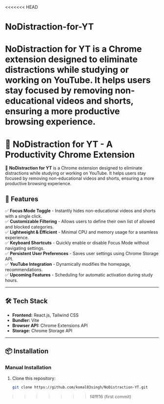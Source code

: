 <<<<<<< HEAD
# NoDistraction-for-YT
NoDistraction for YT is a Chrome extension designed to eliminate distractions while studying or working on YouTube. It helps users stay focused by removing non-educational videos and shorts, ensuring a more productive browsing experience.  
=======
# 📌 NoDistraction for YT - A Productivity Chrome Extension  

🚀 **NoDistraction for YT** is a Chrome extension designed to eliminate distractions while studying or working on YouTube. It helps users stay focused by removing non-educational videos and shorts, ensuring a more productive browsing experience.  

## 🌟 Features  

✅ **Focus Mode Toggle** - Instantly hides non-educational videos and shorts with a single click.  
✅ **Customizable Filtering** - Allows users to define their own list of allowed and blocked categories.  
✅ **Lightweight & Efficient** - Minimal CPU and memory usage for a seamless experience.  
✅ **Keyboard Shortcuts** - Quickly enable or disable Focus Mode without navigating settings.  
✅ **Persistent User Preferences** - Saves user settings using Chrome Storage API.  
✅ **YouTube Integration** - Dynamically modifies the homepage, recommendations.  
✅ **Upcoming Features** - Scheduling for automatic activation during study hours.  

---

## 🛠 Tech Stack  

- **Frontend:** React.js, Tailwind CSS  
- **Bundler:** Vite  
- **Browser API:** Chrome Extensions API  
- **Storage:** Chrome Storage API  

---

## 📦 Installation  

### Manual Installation  
1. Clone this repository:  
   ```bash
   git clone https://github.com/komal03singh/NoDistraction-YT.git
>>>>>>> f4fff16 (first commit)
